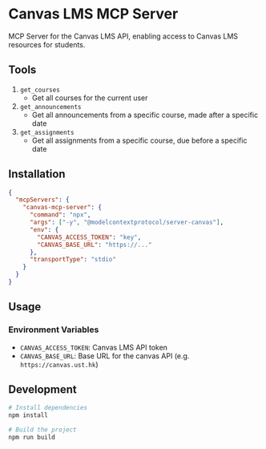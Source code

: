 # Canvas LMS MCP Server

MCP Server for the Canvas LMS API, enabling access to Canvas LMS resources for students.

## Tools

1. `get_courses`
   - Get all courses for the current user
2. `get_announcements`
   - Get all announcements from a specific course, made after a specific date
3. `get_assignments`
   - Get all assignments from a specific course, due before a specific date

## Installation

```json
{
  "mcpServers": {
    "canvas-mcp-server": {
      "command": "npx",
      "args": ["-y", "@modelcontextprotocol/server-canvas"],
      "env": {
        "CANVAS_ACCESS_TOKEN": "key",
        "CANVAS_BASE_URL": "https://..."
      },
      "transportType": "stdio"
    }
  }
}
```

## Usage

### Environment Variables

- `CANVAS_ACCESS_TOKEN`: Canvas LMS API token
- `CANVAS_BASE_URL`: Base URL for the canvas API (e.g. `https://canvas.ust.hk`)

## Development

```bash
# Install dependencies
npm install

# Build the project
npm run build
```
